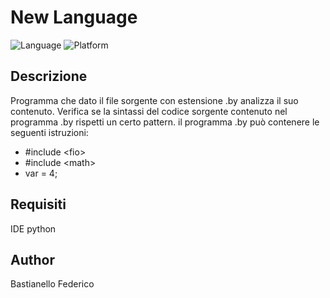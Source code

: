 # New Language

![Language](https://img.shields.io/badge/Spellcheck-Pass-green?style=flat)
![Platform](https://img.shields.io/badge/OS%20platform%20supported-Windows-blue?style=flat)

## Descrizione

Programma che dato il file sorgente con estensione .by analizza il suo contenuto. 
Verifica se la sintassi del codice sorgente contenuto nel programma .by rispetti un certo pattern.
il programma .by può contenere le seguenti istruzioni:

- #include \<fio\> 
- #include \<math\>
- var = 4;

## Requisiti

IDE python

## Author

Bastianello Federico
